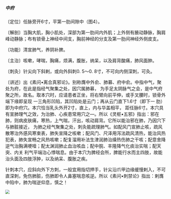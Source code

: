 ##### 中府

〔定位〕任脉旁开6寸，平第一肋间隙中（图4）。

〔解剖〕当胸大肌，胸小肌处，深部为第一肋间内外肌；上外侧有腋动静脉，胸肩峰动静脉；布有锁骨上神经中间支，胸前神经的分支及第一肋间神经外侧皮支。

〔功能〕清宣肺气，养阴补脾。

〔主治〕咳嗽，哮喘，胸痛，烦满，腹胀，纳呆，以及肩背酸痛，肺风面肿。

〔刺灸〕针尖向下斜剌，或向外斜刺0. 5〜0. 8寸，不可向内侧深刺，可灸。

〔讲述〕出《素问•离合真邪论》。别称膺中外俞、肺募、府中俞。中指中气，聚处为府，在此是指经气聚集之处，因穴属肺募， 为手足太阴脉气之会，是中气府聚之所，故名。取本穴时，应请患者正坐，将右臂向前平伸，或手叉腰时，锁骨外端下缘即呈现 一三角形凹陷，其凹陷处是云门；再从云门直下1.6寸（即下一 肋）即为中府穴。本穴恰当乳头外开2寸，直上，内与华盖相平， 距任脉6寸。本穴具有宣肺理气之效，为治肺、心疾患常用穴之—。所以《灵枢•五邪》指出：邪在肺，则病皮肤痛，寒热，上气喘，汗出，咳动肩背。它所以能治邪在肺，乃因穴下与肺脏接近， 为肺之经气聚集之处，刺灸能疏理肺气。如配风门宣肺止咳，疏风散寒治外感风寒束表，肺失宣降之咳嗽；配风门、尺泽用泻法疏风清热，能治风热犯表，肺失宣畅之风热咳嗽；配复溜用补法生津润肺治燥热伤肺之干咳；配意舍降逆气治胸满哽噎；配太渊润肺止血治咳血；配中脘、丰隆降气化痰治实喘；配天突、内关 利气平端治心悸喘息。由于本穴为脾经会所，脾能行水而主四肢，故能治头面及四肢浮肿，以及纳呆、腹胀之疾。

针刺本穴，应斜向外下方刺，一般宜用指切押手，针尖沿爪甲边缘缓慢剌入，不可直深刺，免伤肺脏，伤肺即令人鼻塞喘息咳逆。所以《素问•刺禁论》指出：剌膺中陷中，肺为喘逆仰息，慎之！

<img src="./img/图4.jpg" style="zoom:80%;" />
